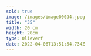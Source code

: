 ```yaml
---
sold: true
image: /images/image00034.jpeg
title: "35"
width: 20 cm
height: 20cm
type: Olieverf
date: 2022-04-06T13:51:54.734Z
---
```

